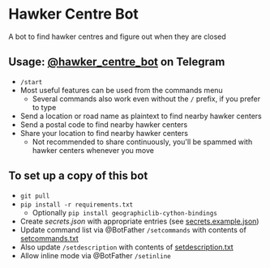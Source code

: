 # Hawker Centre Bot

A bot to find hawker centres and figure out when they are closed

## Usage: [@hawker_centre_bot](https://t.me/hawker_centre_bot) on Telegram

* `/start`
* Most useful features can be used from the commands menu
    * Several commands also work even without the `/` prefix, if you prefer to type
* Send a location or road name as plaintext to find nearby hawker centers
* Send a postal code to find nearby hawker centers
* Share your location to find nearby hawker centers
    * Not recommended to share continuously, you'll be spammed with hawker centers whenever you move

## To set up a copy of this bot

* `git pull`
* `pip install -r requirements.txt`
    * Optionally `pip install geographiclib-cython-bindings`
* Create *secrets.json* with appropriate entries (see [secrets.example.json](./secrets.example.json))
* Update command list via @BotFather `/setcommands` with contents of [setcommands.txt](./templates/setcommands.txt)
* Also update `/setdescription` with contents of [setdescription.txt](./templates/setdescription.txt)
* Allow inline mode via @BotFather `/setinline`